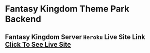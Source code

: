 # Fantasy Kingdom Theme Park Backend

## Fantasy Kingdom Server `Heroku` Live Site Link [Click To See Live Site](https://fantasy-kingdom-server.herokuapp.com/rides)